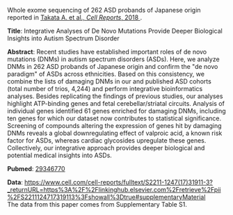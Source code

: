 
Whole exome sequencing of 262 ASD probands of Japanese origin reported in
<a href="https://www.cell.com/cell-reports/fulltext/S2211-1247(17)31911-3" target="_blank">
Takata A. et al., *Cell Reports*, 2018
</a>.

**Title**: Integrative Analyses of De Novo Mutations Provide Deeper Biological 
Insights into Autism Spectrum Disorder

**Abstract**: Recent studies have established important roles of de novo mutations (DNMs) in
autism spectrum disorders (ASDs). Here, we analyze DNMs in 262 ASD probands of
Japanese origin and confirm the "de novo paradigm" of ASDs across ethnicities.
Based on this consistency, we combine the lists of damaging DNMs in our and
published ASD cohorts (total number of trios, 4,244) and perform integrative
bioinformatics analyses. Besides replicating the findings of previous studies,
our analyses highlight ATP-binding genes and fetal cerebellar/striatal
circuits. Analysis of individual genes identified 61 genes enriched for
damaging DNMs, including ten genes for which our dataset now contributes to
statistical significance. Screening of compounds altering the expression of
genes hit by damaging DNMs reveals a global downregulating effect of valproic
acid, a known risk factor for ASDs, whereas cardiac glycosides upregulate these
genes. Collectively, our integrative approach provides deeper biological and
potential medical insights into ASDs.

**Pubmed**: 
<a href="https://pubmed.ncbi.nlm.nih.gov/29346770/" target="_blank">29346770</a>

**Data**: https://www.cell.com/cell-reports/fulltext/S2211-1247(17)31911-3?_returnURL=https%3A%2F%2Flinkinghub.elsevier.com%2Fretrieve%2Fpii%2FS2211124717319113%3Fshowall%3Dtrue#supplementaryMaterial  
The data from this paper comes from Supplementary Table S1.

